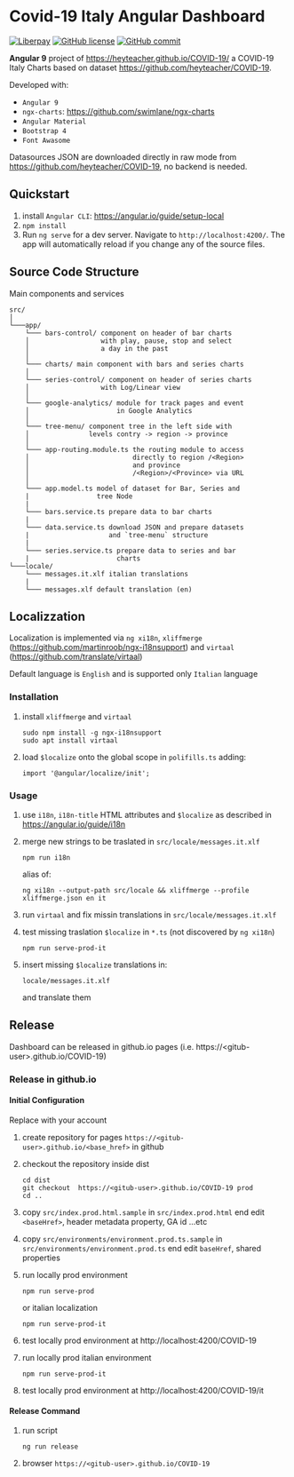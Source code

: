 # Covid-19 Italy Angular Dashboard

[![Liberpay](http://img.shields.io/liberapay/receives/heyteacher.svg?logo=liberapay)](https://liberapay.com/heyteacher/donate)
[![GitHub license](https://img.shields.io/github/license/heyteacher/ng-covid-19-ita-charts)](https://github.com/heyteacher/ng-covid-19-ita-charts/blob/master/LICENSE)
[![GitHub commit](https://img.shields.io/github/last-commit/heyteacher/ng-covid-19-ita-charts)](https://github.com/heyteacher/ng-covid-19-ita-charts/commits/master)

__Angular 9__  project of https://heyteacher.github.io/COVID-19/ a COVID-19 Italy Charts based on dataset https://github.com/heyteacher/COVID-19. 

Developed with: 

* `Angular 9` 
* `ngx-charts`: https://github.com/swimlane/ngx-charts
* `Angular Material`
* `Bootstrap 4`
* `Font Awasome`

Datasources JSON are downloaded directly in raw mode from https://github.com/heyteacher/COVID-19, no backend is needed.

## Quickstart

1. install `Angular CLI`: https://angular.io/guide/setup-local
1. `npm install`
1. Run `ng serve` for a dev server. Navigate to `http://localhost:4200/`. The app will automatically reload if you change any of the source files.

## Source Code Structure

Main components and services

```
src/
│
└───app/
    └─── bars-control/ component on header of bar charts 
    │                  with play, pause, stop and select 
    │                  a day in the past  
    │ 
    └─── charts/ main component with bars and series charts
    │ 
    └─── series-control/ component on header of series charts 
    │                  with Log/Linear view  
    │ 
    └─── google-analytics/ module for track pages and event 
    │                      in Google Analytics  
    │ 
    └─── tree-menu/ component tree in the left side with
    │               levels contry -> region -> province
    │ 
    └─── app-routing.module.ts the routing module to access 
    │                          directly to region /<Region> 
    │                          and province 
    │                          /<Region>/<Province> via URL
    │ 
    └─── app.model.ts model of dataset for Bar, Series and 
    |                 tree Node
    |
    └─── bars.service.ts prepare data to bar charts
    |
    └─── data.service.ts download JSON and prepare datasets 
    |                    and `tree-menu` structure 
    |
    └─── series.service.ts prepare data to series and bar 
    |                      charts    
└───locale/
    └─── messages.it.xlf italian translations 
    |
    └─── messages.xlf default translation (en)

```

## Localizzation

Localization  is implemented via `ng xi18n`, `xliffmerge` (https://github.com/martinroob/ngx-i18nsupport) and `virtaal` (https://github.com/translate/virtaal)

Default language is `English` and is supported only `Italian` language

### Installation

1. install `xliffmerge` and `virtaal`

   ```
   sudo npm install -g ngx-i18nsupport
   sudo apt install virtaal
   ```

1. load `$localize` onto the global scope in `polifills.ts` adding:
   ```
   import '@angular/localize/init';
   ```

### Usage

1. use `i18n`, `i18n-title` HTML attributes and `$localize` as described in https://angular.io/guide/i18n

1. merge new strings to be traslated in `src/locale/messages.it.xlf`
   ```
   npm run i18n
   ```
   alias of:
   ```
   ng xi18n --output-path src/locale && xliffmerge --profile xliffmerge.json en it
   ```

1. run `virtaal` and fix missin translations in `src/locale/messages.it.xlf`

1. test missing traslation `$localize` in `*.ts` (not discovered by `ng xi18n`) 
   ```
   npm run serve-prod-it
   ```

1. insert missing `$localize` translations in: 
   ```
   locale/messages.it.xlf
   ```
   and translate them

## Release

Dashboard can be released in github.io pages (i.e. https://\<gitub-user\>.github.io/COVID-19) 

### Release in github.io 

#### Initial Configuration 

Replace <gitub-user> with your account

1. create repository for pages `https://<gitub-user>.github.io/<base_href>` in github

1. checkout the repository inside dist
   ``` 
   cd dist
   git checkout  https://<gitub-user>.github.io/COVID-19 prod
   cd ..
   ```

1. copy `src/index.prod.html.sample` in `src/index.prod.html` end edit `<baseHref>`, header metadata property, GA id ...etc

1. copy `src/environments/environment.prod.ts.sample` in `src/environments/environment.prod.ts` end edit `baseHref`, shared properties 

1. run locally prod environment
   ```
   npm run serve-prod
   ```
   or italian localization
   ```
   npm run serve-prod-it
   ```

1. test locally prod environment at http://localhost:4200/COVID-19

1. run locally prod italian environment 
   ```
   npm run serve-prod-it
   ```

1. test locally prod environment at http://localhost:4200/COVID-19/it

   
#### Release Command

1. run script
   ```
   ng run release
   ```

1. browser `https://<gitub-user>.github.io/COVID-19`
